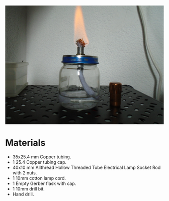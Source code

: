 ![Alcohol lamp](https://raw.githubusercontent.com/nehenemilabs/DIY_Lab/master/Labware/Basics/Alcohol%20lamp/alcohol%20lamp.jpg)


# Materials
* 35x25.4 mm Copper tubing.
* 1 25.4 Copper tubing cap.
* 40x10 mm Allthread Hollow Threaded Tube Electrical Lamp Socket Rod with 2 nuts.
* 1 10mm cotton lamp cord.
* 1 Empty Gerber flask with cap.
* 1 10mm drill bit.
* Hand drill.


